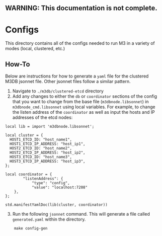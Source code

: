 ## WARNING: This documentation is not complete. 

# Configs

This directory contains all of the configs needed to run M3 in a variety of modes (local, clustered, etc.)

## How-To

Below are instructions for how to generate a `yaml` file for the clustered M3DB jsonnet file. Other jsonnet files follow a similar pattern.

1. Navigate to `./m3db/clustered-etcd` directory
2. Add any changes to either the `db` or `coordinator` sections of the config that you want to change from the base file (`m3dbnode.libsonnet`) in `m3dbnode_cmd.libsonnet` using local variables. For example, to change the listen address of the `coordinator` as well as input the hosts and IP addresses of the etcd nodes:

```
local lib = import 'm3dbnode.libsonnet';

local cluster = {
  HOST1_ETCD_ID: "host_name1",
  HOST1_ETCD_IP_ADDRESS: "host_ip1",
  HOST2_ETCD_ID: "host_name2",
  HOST2_ETCD_IP_ADDRESS: "host_ip2",
  HOST3_ETCD_ID: "host_name3",
  HOST3_ETCD_IP_ADDRESS: "host_ip3",
};

local coordinator = {
        "listenAddress": {
            "type": "config",
            "value": "localhost:7208"
    },
};

std.manifestYamlDoc(lib(cluster, coordinator))
```

3. Run the following `jsonnet` command. This will generate a file called `generated.yaml` within the directory.
```
	make config-gen
```